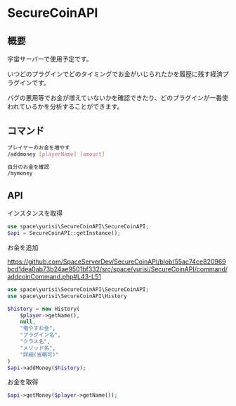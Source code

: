 # SecureCoinAPI

## 概要　
宇宙サーバーで使用予定です。

いつどのプラグインでどのタイミングでお金がいじられたかを履歴に残す経済プラグインです。

バグの悪用等でお金が増えていないかを確認できたり、どのプラグインが一番使われているかを分析することができます。


## コマンド

```bash
プレイヤーのお金を増やす
/addmoney [playerName] [amount]

自分のお金を確認
/mymoney
```

## API

インスタンスを取得
```php
use space\yurisi\SecureCoinAPI\SecureCoinAPI;
$api = SecureCoinAPI::getInstance();
```

お金を追加

https://github.com/SpaceServerDev/SecureCoinAPI/blob/55ac74ce820969bcd1dea0ab73b24ae9501bf332/src/space/yurisi/SecureCoinAPI/command/addcoinCommand.php#L43-L51
```php
use space\yurisi\SecureCoinAPI\SecureCoinAPI;
use space\yurisi\SecureCoinAPI\History

$history = new History(
    $player->getName(),
    null,
    "増やすお金",
    "プラグイン名",
    "クラス名",
    "メソッド名",
    "詳細(省略可)"
)
$api->addMoney($history);
```

お金を取得
```php
$api->getMoney($player->getName());
```
